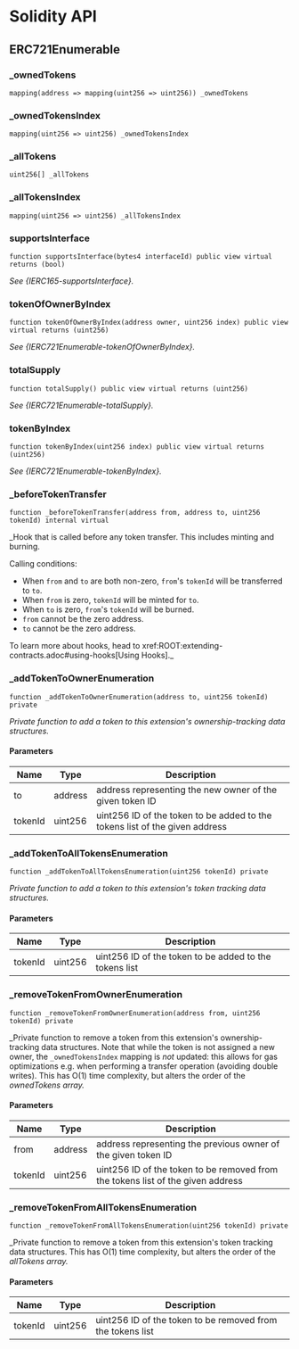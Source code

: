 # Solidity API

## ERC721Enumerable

### _ownedTokens

```solidity
mapping(address => mapping(uint256 => uint256)) _ownedTokens
```

### _ownedTokensIndex

```solidity
mapping(uint256 => uint256) _ownedTokensIndex
```

### _allTokens

```solidity
uint256[] _allTokens
```

### _allTokensIndex

```solidity
mapping(uint256 => uint256) _allTokensIndex
```

### supportsInterface

```solidity
function supportsInterface(bytes4 interfaceId) public view virtual returns (bool)
```

_See {IERC165-supportsInterface}._

### tokenOfOwnerByIndex

```solidity
function tokenOfOwnerByIndex(address owner, uint256 index) public view virtual returns (uint256)
```

_See {IERC721Enumerable-tokenOfOwnerByIndex}._

### totalSupply

```solidity
function totalSupply() public view virtual returns (uint256)
```

_See {IERC721Enumerable-totalSupply}._

### tokenByIndex

```solidity
function tokenByIndex(uint256 index) public view virtual returns (uint256)
```

_See {IERC721Enumerable-tokenByIndex}._

### _beforeTokenTransfer

```solidity
function _beforeTokenTransfer(address from, address to, uint256 tokenId) internal virtual
```

_Hook that is called before any token transfer. This includes minting
and burning.

Calling conditions:

- When `from` and `to` are both non-zero, ``from``'s `tokenId` will be
transferred to `to`.
- When `from` is zero, `tokenId` will be minted for `to`.
- When `to` is zero, ``from``'s `tokenId` will be burned.
- `from` cannot be the zero address.
- `to` cannot be the zero address.

To learn more about hooks, head to xref:ROOT:extending-contracts.adoc#using-hooks[Using Hooks]._

### _addTokenToOwnerEnumeration

```solidity
function _addTokenToOwnerEnumeration(address to, uint256 tokenId) private
```

_Private function to add a token to this extension's ownership-tracking data structures._

#### Parameters

| Name | Type | Description |
| ---- | ---- | ----------- |
| to | address | address representing the new owner of the given token ID |
| tokenId | uint256 | uint256 ID of the token to be added to the tokens list of the given address |

### _addTokenToAllTokensEnumeration

```solidity
function _addTokenToAllTokensEnumeration(uint256 tokenId) private
```

_Private function to add a token to this extension's token tracking data structures._

#### Parameters

| Name | Type | Description |
| ---- | ---- | ----------- |
| tokenId | uint256 | uint256 ID of the token to be added to the tokens list |

### _removeTokenFromOwnerEnumeration

```solidity
function _removeTokenFromOwnerEnumeration(address from, uint256 tokenId) private
```

_Private function to remove a token from this extension's ownership-tracking data structures. Note that
while the token is not assigned a new owner, the `_ownedTokensIndex` mapping is _not_ updated: this allows for
gas optimizations e.g. when performing a transfer operation (avoiding double writes).
This has O(1) time complexity, but alters the order of the _ownedTokens array._

#### Parameters

| Name | Type | Description |
| ---- | ---- | ----------- |
| from | address | address representing the previous owner of the given token ID |
| tokenId | uint256 | uint256 ID of the token to be removed from the tokens list of the given address |

### _removeTokenFromAllTokensEnumeration

```solidity
function _removeTokenFromAllTokensEnumeration(uint256 tokenId) private
```

_Private function to remove a token from this extension's token tracking data structures.
This has O(1) time complexity, but alters the order of the _allTokens array._

#### Parameters

| Name | Type | Description |
| ---- | ---- | ----------- |
| tokenId | uint256 | uint256 ID of the token to be removed from the tokens list |

